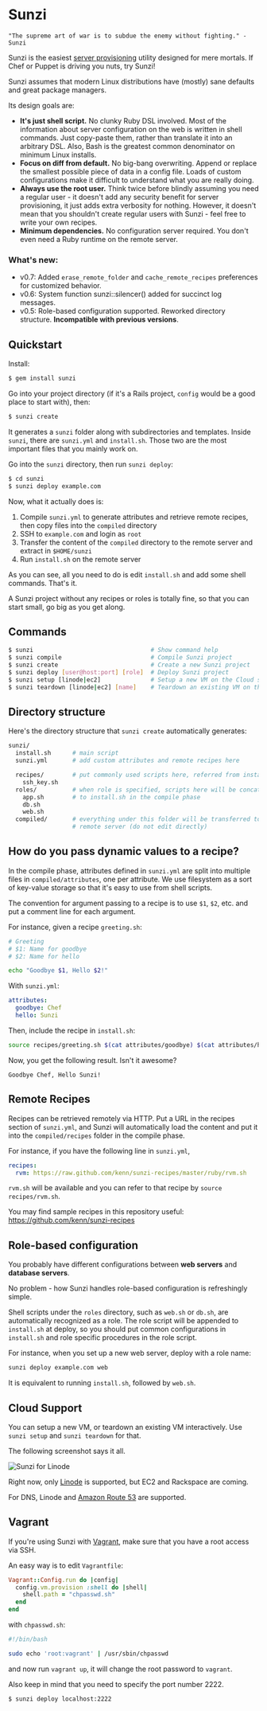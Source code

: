 Sunzi
=====

```
"The supreme art of war is to subdue the enemy without fighting." - Sunzi
```

Sunzi is the easiest [server provisioning](http://en.wikipedia.org/wiki/Provisioning#Server_provisioning) utility designed for mere mortals. If Chef or Puppet is driving you nuts, try Sunzi!

Sunzi assumes that modern Linux distributions have (mostly) sane defaults and great package managers.

Its design goals are:

* **It's just shell script.** No clunky Ruby DSL involved. Most of the information about server configuration on the web is written in shell commands. Just copy-paste them, rather than translate it into an arbitrary DSL. Also, Bash is the greatest common denominator on minimum Linux installs.
* **Focus on diff from default.** No big-bang overwriting. Append or replace the smallest possible piece of data in a config file. Loads of custom configurations make it difficult to understand what you are really doing.
* **Always use the root user.** Think twice before blindly assuming you need a regular user - it doesn't add any security benefit for server provisioning, it just adds extra verbosity for nothing. However, it doesn't mean that you shouldn't create regular users with Sunzi - feel free to write your own recipes.
* **Minimum dependencies.** No configuration server required. You don't even need a Ruby runtime on the remote server.

### What's new:

* v0.7: Added `erase_remote_folder` and `cache_remote_recipes` preferences for customized behavior.
* v0.6: System function sunzi::silencer() added for succinct log messages.
* v0.5: Role-based configuration supported. Reworked directory structure. **Incompatible with previous versions**.

Quickstart
----------

Install:

```bash
$ gem install sunzi
```

Go into your project directory (if it's a Rails project, `config` would be a good place to start with), then:

```bash
$ sunzi create
```

It generates a `sunzi` folder along with subdirectories and templates. Inside `sunzi`, there are `sunzi.yml` and `install.sh`. Those two are the most important files that you mainly work on.

Go into the `sunzi` directory, then run `sunzi deploy`:

```bash
$ cd sunzi
$ sunzi deploy example.com
```

Now, what it actually does is:

1. Compile `sunzi.yml` to generate attributes and retrieve remote recipes, then copy files into the `compiled` directory
1. SSH to `example.com` and login as `root`
1. Transfer the content of the `compiled` directory to the remote server and extract in `$HOME/sunzi`
1. Run `install.sh` on the remote server

As you can see, all you need to do is edit `install.sh` and add some shell commands. That's it.

A Sunzi project without any recipes or roles is totally fine, so that you can start small, go big as you get along.

Commands
--------

```bash
$ sunzi                                 # Show command help
$ sunzi compile                         # Compile Sunzi project
$ sunzi create                          # Create a new Sunzi project
$ sunzi deploy [user@host:port] [role]  # Deploy Sunzi project
$ sunzi setup [linode|ec2]              # Setup a new VM on the Cloud services
$ sunzi teardown [linode|ec2] [name]    # Teardown an existing VM on the Cloud services
```

Directory structure
-------------------

Here's the directory structure that `sunzi create` automatically generates:

```bash
sunzi/
  install.sh      # main script
  sunzi.yml       # add custom attributes and remote recipes here

  recipes/        # put commonly used scripts here, referred from install.sh
    ssh_key.sh
  roles/          # when role is specified, scripts here will be concatenated
    app.sh        # to install.sh in the compile phase
    db.sh
    web.sh
  compiled/       # everything under this folder will be transferred to the
                  # remote server (do not edit directly)
```

How do you pass dynamic values to a recipe?
-------------------------------------------

In the compile phase, attributes defined in `sunzi.yml` are split into multiple files in `compiled/attributes`, one per attribute. We use filesystem as a sort of key-value storage so that it's easy to use from shell scripts.

The convention for argument passing to a recipe is to use `$1`, `$2`, etc. and put a comment line for each argument.

For instance, given a recipe `greeting.sh`:

```bash
# Greeting
# $1: Name for goodbye
# $2: Name for hello

echo "Goodbye $1, Hello $2!"
```

With `sunzi.yml`:

```yaml
attributes:
  goodbye: Chef
  hello: Sunzi
```

Then, include the recipe in `install.sh`:

```bash
source recipes/greeting.sh $(cat attributes/goodbye) $(cat attributes/hello)
```

Now, you get the following result. Isn't it awesome?

```
Goodbye Chef, Hello Sunzi!
```

Remote Recipes
--------------

Recipes can be retrieved remotely via HTTP. Put a URL in the recipes section of `sunzi.yml`, and Sunzi will automatically load the content and put it into the `compiled/recipes` folder in the compile phase.

For instance, if you have the following line in `sunzi.yml`,

```yaml
recipes:
  rvm: https://raw.github.com/kenn/sunzi-recipes/master/ruby/rvm.sh
```

`rvm.sh` will be available and you can refer to that recipe by `source recipes/rvm.sh`.

You may find sample recipes in this repository useful: https://github.com/kenn/sunzi-recipes

Role-based configuration
------------------------

You probably have different configurations between **web servers** and **database servers**.

No problem - how Sunzi handles role-based configuration is refreshingly simple.

Shell scripts under the `roles` directory, such as `web.sh` or `db.sh`, are automatically recognized as a role. The role script will be appended to `install.sh` at deploy, so you should put common configurations in `install.sh` and role specific procedures in the role script.

For instance, when you set up a new web server, deploy with a role name:

```bash
sunzi deploy example.com web
```

It is equivalent to running `install.sh`, followed by `web.sh`.

Cloud Support
-------------

You can setup a new VM, or teardown an existing VM interactively. Use `sunzi setup` and `sunzi teardown` for that.

The following screenshot says it all.

![Sunzi for Linode](http://farm8.staticflickr.com/7210/6783789868_ab89010d5c.jpg)

Right now, only [Linode](http://www.linode.com/) is supported, but EC2 and Rackspace are coming.

For DNS, Linode and [Amazon Route 53](http://aws.amazon.com/route53/) are supported.

Vagrant
-------

If you're using Sunzi with [Vagrant](http://vagrantup.com/), make sure that you have a root access via SSH.

An easy way is to edit `Vagrantfile`:

```ruby
Vagrant::Config.run do |config|
  config.vm.provision :shell do |shell|
    shell.path = "chpasswd.sh"
  end
end
```

with `chpasswd.sh`:

```bash
#!/bin/bash

sudo echo 'root:vagrant' | /usr/sbin/chpasswd
```

and now run `vagrant up`, it will change the root password to `vagrant`.

Also keep in mind that you need to specify the port number 2222.

```bash
$ sunzi deploy localhost:2222
```

